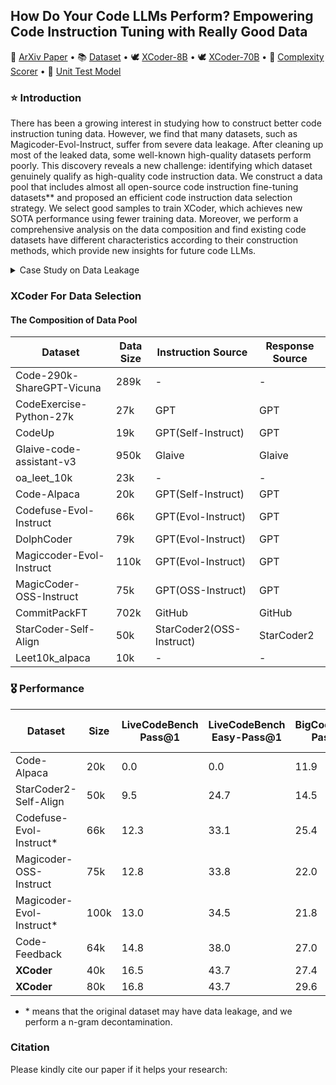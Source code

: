 ## How Do Your Code LLMs Perform? Empowering Code Instruction Tuning with Really Good Data</h2>


<p>
📃 <a href="">ArXiv Paper</a>
  •
📚 <a href="https://huggingface.co/datasets/banksy235/XCoder-80K">Dataset</a>
    •
🕊 <a href="https://huggingface.co/banksy235/Xcoder-8B">XCoder-8B</a>
      •
🕊 <a href="https://huggingface.co/banksy235/Xcoder-70B">XCoder-70B</a>
      •
🐬 <a href="">Complexity Scorer</a>
        •
🐋 <a href="">Unit Test Model</a>
</p>

### ⭐ Introduction
There has been a growing interest in studying how to construct better code instruction tuning data. However, we find that many datasets, such as Magicoder-Evol-Instruct, suffer from severe data leakage. After cleaning up most of the leaked data, some well-known high-quality datasets perform poorly. This discovery reveals a new challenge: identifying which dataset genuinely qualify as high-quality code instruction data. We construct a data pool that includes almost all open-source code instruction fine-tuning datasets** and proposed an efficient code instruction data selection strategy. We select good samples to train XCoder, which achieves new SOTA performance using fewer training data. Moreover, we perform a comprehensive analysis on the data composition and find existing code datasets have different characteristics according to their construction methods, which provide new insights for future code LLMs.

<details>
  <summary>Case Study on Data Leakage</summary>
<img width="591" alt="image" src="https://github.com/user-attachments/assets/25fdaf04-c9ca-4cf5-84d3-0fc640a93a56">

</details>

### XCoder For Data Selection

#### The Composition of Data Pool
| Dataset                          | Data Size | Instruction Source          | Response Source      |
|----------------------------------|-----------|-----------------------------|----------------------|
| Code-290k-ShareGPT-Vicuna        | 289k      | -                         | -                  |
| CodeExercise-Python-27k          | 27k       | GPT                         | GPT                  |
| CodeUp                           | 19k      | GPT(Self-Instruct)                         | GPT                  |
| Glaive-code-assistant-v3         | 950k      |  Glaive              | Glaive               |
| oa_leet_10k                 | 23k       | -                         | -                  |
| Code-Alpaca                   | 20k       | GPT(Self-Instruct)          | GPT                  |
| Codefuse-Evol-Instruct         | 66k       | GPT(Evol-Instruct)                         | GPT             |
| DolphCoder    | 79k       | GPT(Evol-Instruct)               | GPT                  |
| Magiccoder-Evol-Instruct | 110k      | GPT(Evol-Instruct)         | GPT                  |
| MagicCoder-OSS-Instruct | 75k       | GPT(OSS-Instruct)                        | GPT                  |
| CommitPackFT                     | 702k      | GitHub       | GitHub               |
| StarCoder-Self-Align | 50k       | StarCoder2(OSS-Instruct)                        | StarCoder2               |
| Leet10k_alpaca                   | 10k       | -    | -             |


### 🎖 Performance


| Dataset                  | Size   | LiveCodeBench Pass@1 | LiveCodeBench Easy-Pass@1            | BigCodeBench Pass@1 | HumanEval Base-Pass@1   |  HumanEval Plus-Pass@1         |     
|--------------------------|--------|---------------|-------------|--------------|--------------|-----------|
| Code-Alpaca              | 20k    | 0.0           | 0.0         |    11.9      | 30.5         | 25.6      |         
| StarCoder2-Self-Align    | 50k    | 9.5           | 24.7        |    14.5      | 37.8         | 34.8      |         
| Codefuse-Evol-Instruct*  | 66k    | 12.3          | 33.1        |    25.4      | 59.1         | 53.7      |          
| Magicoder-OSS-Instruct   | 75k    | 12.8          | 33.8        |    22.0      | 54.3         | 50.0      |     
| Magicoder-Evol-Instruct* | 100k   | 13.0          | 34.5        |    21.8      | 65.9         | 59.8      |    
| Code-Feedback            | 64k    | 14.8          | 38.0        |    27.0      | 56.7         | 51.8      |       
| **XCoder**               | 40k    | 16.5          | 43.7        |    27.4      | 54.9         | 50.6      |      
| **XCoder**               | 80k    | 16.8          | 43.7        |    29.6      | 57.3         | 53.0      |   

* \* means that the original dataset may have data leakage, and we perform a n-gram decontamination.



### Citation
Please kindly cite our paper if it helps your research:
```bibtex
```
